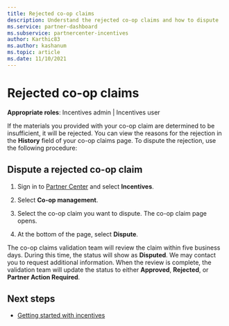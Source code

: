 ```yaml
---
title: Rejected co-op claims
description: Understand the rejected co-op claims and how to dispute
ms.service: partner-dashboard
ms.subservice: partnercenter-incentives
author: Karthic83
ms.author: kashanum
ms.topic: article
ms.date: 11/10/2021
---
```


# Rejected co-op claims

**Appropriate roles**: Incentives admin | Incentives user

If the materials you provided with your co-op claim are determined to be insufficient, it will be rejected. You can view the reasons for the rejection in the **History** field of your co-op claims page. To dispute the rejection, use the following procedure:

## Dispute a rejected co-op claim

1. Sign in to [Partner Center](https://partner.microsoft.com/dashboard/home) and select **Incentives**.

2. Select **Co-op management**.

3. Select the co-op claim you want to dispute. The co-op claim page opens.

4. At the bottom of the page, select **Dispute**.

The co-op claims validation team will review the claim within five business days. During this time, the status will show as **Disputed**. We may contact you to request additional information. When the review is complete, the validation team will update the status to either **Approved**, **Rejected**, or **Partner Action Required**.

## Next steps

- [Getting started with incentives](incentives-get-started-intro.md)
